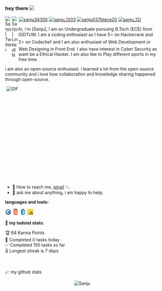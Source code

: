 ### hey there <img src="https://media.giphy.com/media/hvRJCLFzcasrR4ia7z/giphy.gif" width="25px">
<a href="https://twitter.com/Sanju95444263">
  <img align="left" alt="Sanju | Twitter" width="22px" src="https://raw.githubusercontent.com/peterthehan/peterthehan/master/assets/twitter.svg" />
</a>
<a href="https://www.linkedin.com/in/sanju-515027205/">
  <img align="left" alt="Sanju | LinkedIN" width="22px" src="https://raw.githubusercontent.com/peterthehan/peterthehan/master/assets/linkedin.svg" />
</a>
<a href="https://instagram.com/sanju34300" target="blank"><img align="center" src="https://raw.githubusercontent.com/rahuldkjain/github-profile-readme-generator/master/src/images/icons/Social/instagram.svg" alt="sanju34300" height="30" width="40" /></a>
<a href="https://www.codechef.com/users/sanju_1203" target="blank"><img align="center" src="https://cdn.jsdelivr.net/npm/simple-icons@3.1.0/icons/codechef.svg" alt="sanju_1203" height="30" width="40" /></a>
<a href="https://www.hackerrank.com/sanju037btece20" target="blank"><img align="center" src="https://raw.githubusercontent.com/rahuldkjain/github-profile-readme-generator/master/src/images/icons/Social/hackerrank.svg" alt="sanju037btece20" height="30" width="40" /></a>
<a href="https://www.leetcode.com/sanju_12/" target="blank"><img align="center" src="https://raw.githubusercontent.com/rahuldkjain/github-profile-readme-generator/master/src/images/icons/Social/leet-code.svg" alt="sanju_12/" height="30" width="40" /></a>


<br />

hi, i'm [Sanju], I am an Undergraduate pursuing B.Tech (ECE) from IGDTUW. I am a coding enthusiast as I have 5⭐ on Hackerrank and 2⭐ on Codechef and I am also enthusiast of Web Development or Web Designing in Front End. I also have interest in Cyber Security as want be a Ethical Hacker. I am also like to Play different sports in my free time.

i am also an open-source enthusiast. i learned a lot from the open-source community and i love how collaboration and knowledge sharing happened through open-source.


  <img align="right" alt="GIF" src="https://c.tenor.com/_DOBjnGspYAAAAAM/code-coding.gif" width="500" height="320" />
  
- 💌 How to reach me, [email](anutanwer12@gmail.com) ✨. 
- 💬 ask me about anything, i am happy to help;

**languages and tools:**  

<code><img height="20" src="https://raw.githubusercontent.com/github/explore/80688e429a7d4ef2fca1e82350fe8e3517d3494d/topics/cpp/cpp.png"></code>
<code><img height="20" src="https://raw.githubusercontent.com/github/explore/80688e429a7d4ef2fca1e82350fe8e3517d3494d/topics/html/html.png"></code>
<code><img height="20" src="https://raw.githubusercontent.com/github/explore/80688e429a7d4ef2fca1e82350fe8e3517d3494d/topics/css/css.png"></code>
<code><img height="20" src="https://raw.githubusercontent.com/github/explore/80688e429a7d4ef2fca1e82350fe8e3517d3494d/topics/javascript/javascript.png"></code>



🚧 **my todoist stats:**
<!-- TODO-IST:START -->
🏆  64 Karma Points           
🌸  Completed 0 tasks today           
✅  Completed 150 tasks so far           
⏳  Longest streak is 7 days
<!-- TODO-IST:END -->

<br  />

📈 my github stats
<p align="center"> <img src="https://github-readme-stats.vercel.app/api?username=Sanju-github002&show_icons=true&theme=gotham" alt="Sanju" />
